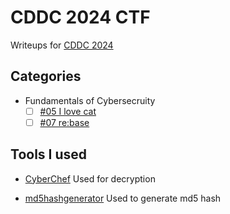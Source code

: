 # CDDC 2024 CTF

Writeups for [CDDC 2024](https://cddc2024.com/CDDC2024/)

## Categories

- Fundamentals of Cybersecruity
  - [ ] [#05 I love cat](/Fundamentals%20of%20Cybersecurity/#05%20I%20love%20cat/)
  - [ ] [#07 re:base](/Fundamentals%20of%20Cybersecurity/#07%20rebase/)

## Tools I used

- [CyberChef](https://gchq.github.io/CyberChef/)
  Used for decryption

- [md5hashgenerator](https://www.md5hashgenerator.com/)
  Used to generate md5 hash
